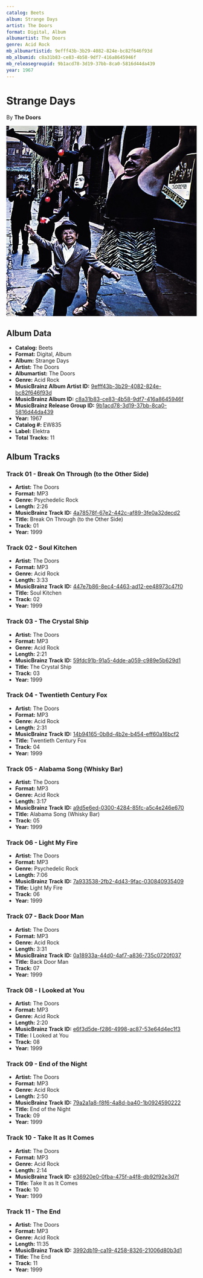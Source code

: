 ```yaml
---
catalog: Beets
album: Strange Days
artist: The Doors
format: Digital, Album
albumartist: The Doors
genre: Acid Rock
mb_albumartistid: 9efff43b-3b29-4082-824e-bc82f646f93d
mb_albumid: c8a31b83-ce83-4b58-9df7-416a8645946f
mb_releasegroupid: 9b1acd78-3d19-37bb-8ca0-5816d44da439
year: 1967
---
```


# Strange Days

By **The Doors**

![](../../assets/beetscovers/The_Doors-Strange_Days.jpg)

## Album Data

- **Catalog:** Beets
- **Format:** Digital, Album
- **Album:** Strange Days
- **Artist:** The Doors
- **Albumartist:** The Doors
- **Genre:** Acid Rock
- **MusicBrainz Album Artist ID:** [9efff43b-3b29-4082-824e-bc82f646f93d](https://musicbrainz.org/artist/9efff43b-3b29-4082-824e-bc82f646f93d)
- **MusicBrainz Album ID:** [c8a31b83-ce83-4b58-9df7-416a8645946f](https://musicbrainz.org/release/c8a31b83-ce83-4b58-9df7-416a8645946f)
- **MusicBrainz Release Group ID:** [9b1acd78-3d19-37bb-8ca0-5816d44da439](https://musicbrainz.org/release-group/9b1acd78-3d19-37bb-8ca0-5816d44da439)
- **Year:** 1967
- **Catalog #:** EW835
- **Label:** Elektra
- **Total Tracks:** 11

## Album Tracks

### Track 01 - Break On Through (to the Other Side)

- **Artist:** The Doors
- **Format:** MP3
- **Genre:** Psychedelic Rock
- **Length:** 2:26
- **MusicBrainz Track ID:** [4a78578f-67e2-442c-af89-3fe0a32decd2](https://musicbrainz.org/recording/4a78578f-67e2-442c-af89-3fe0a32decd2)
- **Title:** Break On Through (to the Other Side)
- **Track:** 01
- **Year:** 1999

### Track 02 - Soul Kitchen

- **Artist:** The Doors
- **Format:** MP3
- **Genre:** Acid Rock
- **Length:** 3:33
- **MusicBrainz Track ID:** [447e7b86-8ec4-4463-ad12-ee48973c47f0](https://musicbrainz.org/recording/447e7b86-8ec4-4463-ad12-ee48973c47f0)
- **Title:** Soul Kitchen
- **Track:** 02
- **Year:** 1999

### Track 03 - The Crystal Ship

- **Artist:** The Doors
- **Format:** MP3
- **Genre:** Acid Rock
- **Length:** 2:21
- **MusicBrainz Track ID:** [59fdc91b-91a5-4dde-a059-c989e5b629d1](https://musicbrainz.org/recording/59fdc91b-91a5-4dde-a059-c989e5b629d1)
- **Title:** The Crystal Ship
- **Track:** 03
- **Year:** 1999

### Track 04 - Twentieth Century Fox

- **Artist:** The Doors
- **Format:** MP3
- **Genre:** Acid Rock
- **Length:** 2:31
- **MusicBrainz Track ID:** [14b94165-0b8d-4b2e-b454-eff60a16bcf2](https://musicbrainz.org/recording/14b94165-0b8d-4b2e-b454-eff60a16bcf2)
- **Title:** Twentieth Century Fox
- **Track:** 04
- **Year:** 1999

### Track 05 - Alabama Song (Whisky Bar)

- **Artist:** The Doors
- **Format:** MP3
- **Genre:** Acid Rock
- **Length:** 3:17
- **MusicBrainz Track ID:** [a9d5e6ed-0300-4284-85fc-a5c4e246e670](https://musicbrainz.org/recording/a9d5e6ed-0300-4284-85fc-a5c4e246e670)
- **Title:** Alabama Song (Whisky Bar)
- **Track:** 05
- **Year:** 1999

### Track 06 - Light My Fire

- **Artist:** The Doors
- **Format:** MP3
- **Genre:** Psychedelic Rock
- **Length:** 7:06
- **MusicBrainz Track ID:** [7a933538-2fb2-4d43-9fac-030840935409](https://musicbrainz.org/recording/7a933538-2fb2-4d43-9fac-030840935409)
- **Title:** Light My Fire
- **Track:** 06
- **Year:** 1999

### Track 07 - Back Door Man

- **Artist:** The Doors
- **Format:** MP3
- **Genre:** Acid Rock
- **Length:** 3:31
- **MusicBrainz Track ID:** [0a18933a-44d0-4af7-a836-735c0720f037](https://musicbrainz.org/recording/0a18933a-44d0-4af7-a836-735c0720f037)
- **Title:** Back Door Man
- **Track:** 07
- **Year:** 1999

### Track 08 - I Looked at You

- **Artist:** The Doors
- **Format:** MP3
- **Genre:** Acid Rock
- **Length:** 2:20
- **MusicBrainz Track ID:** [e6f3d5de-f286-4998-ac87-53e64d4ec1f3](https://musicbrainz.org/recording/e6f3d5de-f286-4998-ac87-53e64d4ec1f3)
- **Title:** I Looked at You
- **Track:** 08
- **Year:** 1999

### Track 09 - End of the Night

- **Artist:** The Doors
- **Format:** MP3
- **Genre:** Acid Rock
- **Length:** 2:50
- **MusicBrainz Track ID:** [79a2a1a8-f8f6-4a8d-ba40-1b0924590222](https://musicbrainz.org/recording/79a2a1a8-f8f6-4a8d-ba40-1b0924590222)
- **Title:** End of the Night
- **Track:** 09
- **Year:** 1999

### Track 10 - Take It as It Comes

- **Artist:** The Doors
- **Format:** MP3
- **Genre:** Acid Rock
- **Length:** 2:14
- **MusicBrainz Track ID:** [e36920e0-0fba-475f-a4f8-db92f92e3d7f](https://musicbrainz.org/recording/e36920e0-0fba-475f-a4f8-db92f92e3d7f)
- **Title:** Take It as It Comes
- **Track:** 10
- **Year:** 1999

### Track 11 - The End

- **Artist:** The Doors
- **Format:** MP3
- **Genre:** Acid Rock
- **Length:** 11:35
- **MusicBrainz Track ID:** [3992db19-ca19-4258-8326-21006d80b3d1](https://musicbrainz.org/recording/3992db19-ca19-4258-8326-21006d80b3d1)
- **Title:** The End
- **Track:** 11
- **Year:** 1999

